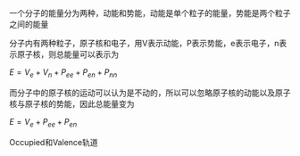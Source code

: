 一个分子的能量分为两种，动能和势能，动能是单个粒子的能量，势能是两个粒子之间的能量

分子内有两种粒子，原子核和电子，用V表示动能，P表示势能，e表示电子，n表示原子核，则总能量可以表示为

$E=V_{e}+V_{n}+P_{ee}+P_{en}+P_{nn}$

而分子中的原子核的运动可以认为是不动的，所以可以忽略原子核的动能以及原子核与原子核的势能，因此总能量变为

$E=V_{e}+P_{ee}+P_{en}$


Occupied和Valence轨道